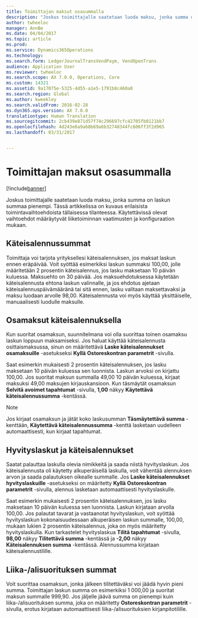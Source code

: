 ```yaml
---
title: Toimittajan maksut osasummalla
description: "Joskus toimittajalle saatetaan luoda maksu, jonka summa on laskun summaa pienempi. Tässä artikkelissa on kuvaus erilaisista toimintavaihtoehdoista tällaisessa tilanteessa. Käytettävissä olevat vaihtoehdot määräytyvät liiketoiminnan vaatimusten ja konfiguraation mukaan."
author: twheeloc
manager: AnnBe
ms.date: 04/04/2017
ms.topic: article
ms.prod: 
ms.service: Dynamics365Operations
ms.technology: 
ms.search.form: LedgerJournalTransVendPaym, VendOpenTrans
audience: Application User
ms.reviewer: twheeloc
ms.search.scope: AX 7.0.0, Operations, Core
ms.custom: 14321
ms.assetid: 9a17075e-5325-4d55-a1e5-1791b8c460a0
ms.search.region: Global
ms.author: kweekley
ms.search.validFrom: 2016-02-28
ms.dyn365.ops.version: AX 7.0.0
translationtype: Human Translation
ms.sourcegitcommit: 2cb439e871d57f74c296697cfc42705fb0121bb7
ms.openlocfilehash: 4d243e6a9a68b69a6b32748344fc606ff3f2d965
ms.lasthandoff: 03/31/2017


---
```


# <a name="vendor-payments-for-a-partial-amount"></a>Toimittajan maksut osasummalla

[!include[banner](../includes/banner.md)]


Joskus toimittajalle saatetaan luoda maksu, jonka summa on laskun summaa pienempi. Tässä artikkelissa on kuvaus erilaisista toimintavaihtoehdoista tällaisessa tilanteessa. Käytettävissä olevat vaihtoehdot määräytyvät liiketoiminnan vaatimusten ja konfiguraation mukaan. 

<a name="cash-discount-amounts"></a>Käteisalennussummat
---------------------

Toimittaja voi tarjota yrityksellesi käteisalennuksen, jos maksat laskun ennen eräpäivää. Voit syöttää esimerkiksi laskun summaksi 100,00, jolle määritetään 2 prosentin käteisalennus, jos lasku maksetaan 10 päivän kuluessa. Maksuehto on 30 päivää. Jos maksuehdotuksessa käytetään käteisalennusta ehtona laskun valinnalle, ja jos ehdotus ajetaan käteisalennuspäivämääränä tai sitä ennen, lasku valitaan maksettavaksi ja maksu luodaan arvolle 98,00. Käteisalennusta voi myös käyttää yksittäiselle, manuaalisesti luodulle maksulle.

## <a name="partial-payments-with-cash-discounts"></a>Osamaksut käteisalennuksella
Kun suoritat osamaksun, suunnitelmana voi olla suorittaa toinen osamaksu laskun loppuun maksamiseksi. Jos haluat käyttää käteisalennusta osittaismaksussa, sinun on määritettävä **Laske käteisalennukset osamaksuille** -asetukseksi **Kyllä** **Ostoreskontran parametrit** -sivulla. 

Saat esimerkin mukaisesti 2 prosentin käteisalennuksen, jos lasku maksetaan 10 päivän kuluessa sen luonnista. Laskun arvoksi on kirjattu 100,00. Jos suoritat maksun summalla 49,00 10 päivän kuluessa, kirjaat maksuksi 49,00 maksujen kirjauskansioon. Kun täsmäytät osamaksun **Selvitä avoimet tapahtumat** -sivulla, **1,00** näkyy **Käytettävä käteisalennussumma** -kentässä. 

> [!NOTE] 
> Jos kirjaat osamaksun ja jätät koko laskusumman **Täsmäytettävä summa** -kenttään, **Käytettävä käteisalennussumma** -kenttä lasketaan uudelleen automaattisesti, kun kirjaat tapahtumat.

## <a name="credit-notes-with-cash-discounts"></a>Hyvityslaskut ja käteisalennukset
Saatat palauttaa laskulla olevia nimikkeitä ja saada niistä hyvityslaskun. Jos käteisalennusta oli käytetty alkuperäisellä laskulla, voit vähentää alennuksen arvon ja saada palautuksen oikealle summalle. Jos **Laske käteisalennukset hyvityslaskuille** -asetukseksi on määritetty **Kyllä** **Ostoreskontran parametrit** -sivulla, alennus lasketaan automaattisesti hyvityslaskulle. 

Saat esimerkin mukaisesti 2 prosentin käteisalennuksen, jos lasku maksetaan 10 päivän kuluessa sen luonnista. Laskun kirjataan arvolla 100,00. Jos palautat tavarat ja vastaanotat hyvityslaskun, voit syöttää hyvityslaskun kokonaisuudessaan alkuperäisen laskun summalle, 100,00, mukaan lukien 2 prosentin käteisalennus, joka on myös määritetty hyvityslaskulla.  Kun tarkastelet hyvityslaskua **Tilitä tapahtumat** -sivulla, **98,00** näkyy **Tilitettävä summa** -kentässä ja **-2,00** näkyy **Käteisalennuksen summa** -kentässä. Alennussumma kirjataan käteisalennustilille.

## <a name="overpaymentunderpayment-amounts"></a>Liika-/alisuorituksen summat
Voit suorittaa osamaksun, jonka jälkeen tilitettäväksi voi jäädä hyvin pieni summa. Toimittajan laskun summa on esimerkiksi 1 000,00 ja suoritat maksun summalle 999,90. Jos jäljelle jäävä summa on pienempi kuin liika-/alisuorituksen summa, joka on määritetty **Ostoreskontran parametrit** -sivulla, erotus kirjataan automaattisesti liika-/alisuorituksien kirjanpitotilille.




